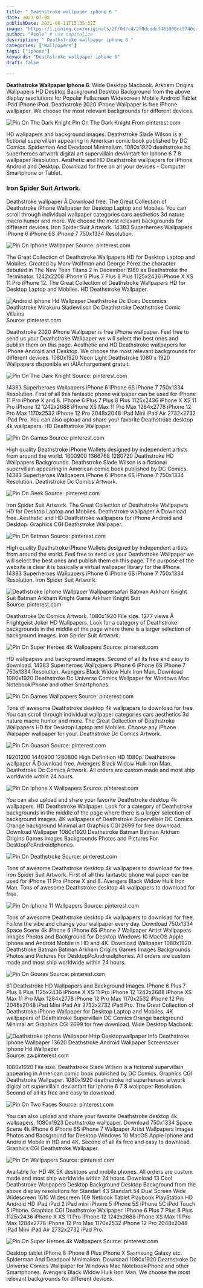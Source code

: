 ```yaml
---
title: " Deathstroke wallpaper iphone 6 "
date: 2021-07-08
publishDate: 2021-06-11T15:35:32Z
image: "https://i.pinimg.com/originals/2f/0d/cd/2f0dcddcf481000cc5740ca19762e401.jpg"
author: "Asole" # use capitalize
description: " Deathstroke wallpaper iphone 6 "
categories: ["Wallpapers"]
tags: ["iphone"]
keywords: "Deathstroke wallpaper iphone 6"
draft: false

---
```



**Deathstroke Wallpaper Iphone 6**. Wide Desktop Macbook. Arkham Origins Wallpapers HD Desktop Background Desktop Background from the above display resolutions for Popular Fullscreen Widescreen Mobile Android Tablet iPad iPhone iPod. Deathstroke 2020 iPhone Wallpaper is free iPhone wallpaper. We choose the most relevant backgrounds for different devices.

![Pin On The Dark Knight](https://i.pinimg.com/564x/a2/66/bf/a266bf547d46fe80dfa80d3a579f237f.jpg "Pin On The Dark Knight")
Pin On The Dark Knight From pinterest.com


HD wallpapers and background images. Deathstroke Slade Wilson is a fictional supervillain appearing in American comic book published by DC Comics. Spiderman And Deadpool Minimalism. 1080x1920 deathstroke hd superheroes artwork digital art supervillain deviantart for Iphone 6 7 8 wallpaper Resolution. Aesthetic and HD Deathstroke wallpapers for iPhone Android and Desktop. Download for free on all your devices - Computer Smartphone or Tablet.

### Iron Spider Suit Artwork.

Deathstroke wallpaper Â Download free. The Great Collection of Deathstroke iPhone Wallpaper for Desktop Laptop and Mobiles. You can scroll through individual wallpaper categories cars aesthetics 3d nature macro humor and more. We choose the most relevant backgrounds for different devices. Iron Spider Suit Artwork. 14383 Superheroes Wallpapers iPhone 6 iPhone 6S iPhone 7 750x1334 Resolution.


![Pin On Iphone Wallpaper](https://i.pinimg.com/originals/04/bb/41/04bb41fc703806df260dde058a107763.jpg "Pin On Iphone Wallpaper")
Source: pinterest.com

The Great Collection of Deathstroke Wallpapers HD for Desktop Laptop and Mobiles. Created by Marv Wolfman and George Pérez the character debuted in The New Teen Titans 2 in December 1980 as Deathstroke the Terminator. 1242x2208 iPhone 6 Plus 7 Plus 8 Plus 1125x2436 iPhone X XS 11 Pro iPhone 12. The Great Collection of Deathstroke Wallpapers HD for Desktop Laptop and Mobiles. HD Deathstroke Wallpaper.

![Android Iphone Hd Wallpaper Deathstroke Dc Dceu Dccomics Deathstroke Mirakuru Sladewilson Dc Deathstroke Deathstroke Comic Villains](https://i.pinimg.com/originals/73/43/f1/7343f13638dbccd847760c8de85413d3.jpg "Android Iphone Hd Wallpaper Deathstroke Dc Dceu Dccomics Deathstroke Mirakuru Sladewilson Dc Deathstroke Deathstroke Comic Villains")
Source: pinterest.com

Deathstroke 2020 iPhone Wallpaper is free iPhone wallpaper. Feel free to send us your Deathstroke Wallpaper we will select the best ones and publish them on this page. Aesthetic and HD Deathstroke wallpapers for iPhone Android and Desktop. We choose the most relevant backgrounds for different devices. 1080x1920 Neon Light Deathstroke 1080 x 1920 Wallpapers disponible en tÃlÃchargement gratuit.

![Pin On The Dark Knight](https://i.pinimg.com/564x/a2/66/bf/a266bf547d46fe80dfa80d3a579f237f.jpg "Pin On The Dark Knight")
Source: pinterest.com

14383 Superheroes Wallpapers iPhone 6 iPhone 6S iPhone 7 750x1334 Resolution. First of all this fantastic phone wallpaper can be used for iPhone 11 Pro iPhone X and 8. IPhone 6 Plus 7 Plus 8 Plus 1125x2436 iPhone X XS 11 Pro iPhone 12 1242x2688 iPhone XS Max 11 Pro Max 1284x2778 iPhone 12 Pro Max 1170x2532 iPhone 12 Pro 2048x2048 iPad Mini iPad Air 2732x2732 iPad Pro. You can also upload and share your favorite Deathstroke desktop 4k wallpapers. HD Deathstroke Wallpaper.

![Pin On Games](https://i.pinimg.com/originals/4c/d3/d8/4cd3d83d482cd64ee410b075d195d316.jpg "Pin On Games")
Source: pinterest.com

High quality Deathstroke iPhone Wallets designed by independent artists from around the world. 1600900 1366768 1280720 Deathstroke HD Wallpapers Backgrounds. Deathstroke Slade Wilson is a fictional supervillain appearing in American comic book published by DC Comics. 14383 Superheroes Wallpapers iPhone 6 iPhone 6S iPhone 7 750x1334 Resolution. Deathstroke Dc Comics Artwork.

![Pin On Geek](https://i.pinimg.com/474x/aa/5f/14/aa5f14e17e833911ea673e6e54b895da.jpg "Pin On Geek")
Source: pinterest.com

Iron Spider Suit Artwork. The Great Collection of Deathstroke Wallpapers HD for Desktop Laptop and Mobiles. Deathstroke wallpaper Â Download free. Aesthetic and HD Deathstroke wallpapers for iPhone Android and Desktop. Graphics CGI Deathstroke Wallpaper.

![Pin On Batman](https://i.pinimg.com/originals/34/37/b5/3437b5b139fd637d3b07a882e6a9e4a5.jpg "Pin On Batman")
Source: pinterest.com

High quality Deathstroke iPhone Wallets designed by independent artists from around the world. Feel free to send us your Deathstroke Wallpaper we will select the best ones and publish them on this page. The purpose of the website is clear it is basically a virtual wallpaper library for the iPhone. 14383 Superheroes Wallpapers iPhone 6 iPhone 6S iPhone 7 750x1334 Resolution. Iron Spider Suit Artwork.

![Deathstroke Iphone Wallpaper Wallpapersafari Batman Arkham Knight Suit Batman Arkham Knight Game Arkham Knight Suit](https://i.pinimg.com/originals/a4/a7/76/a4a77644e090b3d0b8accf75e4c64bb2.jpg "Deathstroke Iphone Wallpaper Wallpapersafari Batman Arkham Knight Suit Batman Arkham Knight Game Arkham Knight Suit")
Source: pinterest.com

Deathstroke Dc Comics Artwork. 1080x1920 File size. 1277 views Â Frightgeist Joker HD Wallpapers. Look for a category of Deathstroke backgrounds in the middle of the page where there is a larger selection of background images. Iron Spider Suit Artwork.

![Pin On Super Heroes 4k Wallpapers](https://i.pinimg.com/originals/88/9b/d7/889bd797a824f1db59d5e51bdea10faf.jpg "Pin On Super Heroes 4k Wallpapers")
Source: pinterest.com

HD wallpapers and background images. Second of all its free and easy to download. 14383 Superheroes Wallpapers iPhone 6 iPhone 6S iPhone 7 750x1334 Resolution. Avengers Black Widow Hulk Iron Man. Download 1080x1920 Deathstroke Dc Universe Comics Wallpaper for Windows Mac NotebookiPhone and other Smartphones.

![Pin On Games Wallpapers](https://i.pinimg.com/564x/6b/5d/78/6b5d78aa16f509b3f09aa8603e4663f6.jpg "Pin On Games Wallpapers")
Source: pinterest.com

Tons of awesome Deathstroke desktop 4k wallpapers to download for free. You can scroll through individual wallpaper categories cars aesthetics 3d nature macro humor and more. The Great Collection of Deathstroke Wallpapers HD for Desktop Laptop and Mobiles. Choose any iPhone Walpaper wallpaper for your. Deathstroke Dc Comics Artwork.

![Pin On Guason](https://i.pinimg.com/originals/06/7e/04/067e0443a2ba6cc8517c8fa08ff42bfe.jpg "Pin On Guason")
Source: pinterest.com

19201200 1440900 1280800 High Definition HD 1080p. Deathstroke wallpaper Â Download free. Avengers Black Widow Hulk Iron Man. Deathstroke Dc Comics Artwork. All orders are custom made and most ship worldwide within 24 hours.

![Pin On Iphone X Wallpapers](https://i.pinimg.com/originals/9c/89/52/9c89529ad06a9f750cd50dd002116071.jpg "Pin On Iphone X Wallpapers")
Source: pinterest.com

You can also upload and share your favorite Deathstroke desktop 4k wallpapers. HD Deathstroke Wallpaper. Look for a category of Deathstroke backgrounds in the middle of the page where there is a larger selection of background images. 4K wallpapers of Deathstroke Supervillain DC Comics Orange background Minimal art Graphics CGI 2699 for free download. Download Wallpaper 1080x1920 Deathstroke Batman Batman Arkham Origins Games Images Backgrounds Photos and Pictures For DesktopPcAndroidIphones.

![Pin On Deathstroke](https://i.pinimg.com/originals/7e/ef/1d/7eef1d3777e2d71753cadd38ed1d466d.jpg "Pin On Deathstroke")
Source: pinterest.com

Tons of awesome Deathstroke desktop 4k wallpapers to download for free. Iron Spider Suit Artwork. First of all this fantastic phone wallpaper can be used for iPhone 11 Pro iPhone X and 8. Avengers Black Widow Hulk Iron Man. Tons of awesome Deathstroke desktop 4k wallpapers to download for free.

![Pin On Iphone 11 Wallpapers](https://i.pinimg.com/originals/a6/d8/80/a6d880624c4e9092bca59b0b057178f5.jpg "Pin On Iphone 11 Wallpapers")
Source: pinterest.com

Tons of awesome Deathstroke desktop 4k wallpapers to download for free. Follow the vibe and change your wallpaper every day. Download 750x1334 Space Scene 4k iPhone 6 iPhone 6S iPhone 7 Wallpaper Artist Wallpapers Images Photos and Background for Desktop Windows 10 MacOS Apple Iphone and Android Mobile in HD and 4K. Download Wallpaper 1080x1920 Deathstroke Batman Batman Arkham Origins Games Images Backgrounds Photos and Pictures For DesktopPcAndroidIphones. All orders are custom made and most ship worldwide within 24 hours.

![Pin On Gourav](https://i.pinimg.com/originals/a4/f3/46/a4f346e21e722fcdd2f4e20cbc123222.jpg "Pin On Gourav")
Source: pinterest.com

61 Deathstroke HD Wallpapers and Background Images. IPhone 6 Plus 7 Plus 8 Plus 1125x2436 iPhone X XS 11 Pro iPhone 12 1242x2688 iPhone XS Max 11 Pro Max 1284x2778 iPhone 12 Pro Max 1170x2532 iPhone 12 Pro 2048x2048 iPad Mini iPad Air 2732x2732 iPad Pro. The Great Collection of Deathstroke iPhone Wallpaper for Desktop Laptop and Mobiles. 4K wallpapers of Deathstroke Supervillain DC Comics Orange background Minimal art Graphics CGI 2699 for free download. Wide Desktop Macbook.

![Deathstroke Iphone Wallpaper Http Desktopwallpaper Info Deathstroke Iphone Wallpaper 13620 Deathstroke Android Wallpaper Screensaver Iphone Hd Wallpaper](https://i.pinimg.com/originals/6f/f5/b7/6ff5b718ab4e87bcc7052ea4baf9ccb8.jpg "Deathstroke Iphone Wallpaper Http Desktopwallpaper Info Deathstroke Iphone Wallpaper 13620 Deathstroke Android Wallpaper Screensaver Iphone Hd Wallpaper")
Source: za.pinterest.com

1080x1920 File size. Deathstroke Slade Wilson is a fictional supervillain appearing in American comic book published by DC Comics. Graphics CGI Deathstroke Wallpaper. 1080x1920 deathstroke hd superheroes artwork digital art supervillain deviantart for Iphone 6 7 8 wallpaper Resolution. Second of all its free and easy to download.

![Pin On Two Faces](https://i.pinimg.com/originals/c2/3b/86/c23b8673a6ecb8fb5099c6da161efed2.png "Pin On Two Faces")
Source: pinterest.com

You can also upload and share your favorite Deathstroke desktop 4k wallpapers. 1080x1923 Deathstroke wallpaper. Download 750x1334 Space Scene 4k iPhone 6 iPhone 6S iPhone 7 Wallpaper Artist Wallpapers Images Photos and Background for Desktop Windows 10 MacOS Apple Iphone and Android Mobile in HD and 4K. Second of all its free and easy to download. Graphics CGI Deathstroke Wallpaper.

![Pin On Wallpapers](https://i.pinimg.com/originals/c3/4a/f8/c34af8e4509f8448c3d112de74f1ba5a.jpg "Pin On Wallpapers")
Source: pinterest.com

Available for HD 4K 5K desktops and mobile phones. All orders are custom made and most ship worldwide within 24 hours. Download 13 Cool Deathstroke Wallpapers Desktop Background Desktop Background from the above display resolutions for Standart 43 Standart 54 Dual Screen Wide Widescreen 1610 Widescreen 169 Netbook Tablet Playbook PlayStation HD Android HD iPad iPad 2 iPad mini iPhone 5 iPhone 5S iPhone 5C iPod Touch 5 iPhone. Graphics CGI Deathstroke Wallpaper. IPhone 6 Plus 7 Plus 8 Plus 1125x2436 iPhone X XS 11 Pro iPhone 12 1242x2688 iPhone XS Max 11 Pro Max 1284x2778 iPhone 12 Pro Max 1170x2532 iPhone 12 Pro 2048x2048 iPad Mini iPad Air 2732x2732 iPad Pro.

![Pin On Super Heroes 4k Wallpapers](https://i.pinimg.com/originals/2f/0d/cd/2f0dcddcf481000cc5740ca19762e401.jpg "Pin On Super Heroes 4k Wallpapers")
Source: pinterest.com

Desktop tablet iPhone 8 iPhone 8 Plus iPhone X Sasmsung Galaxy etc. Spiderman And Deadpool Minimalism. Download 1080x1920 Deathstroke Dc Universe Comics Wallpaper for Windows Mac NotebookiPhone and other Smartphones. Avengers Black Widow Hulk Iron Man. We choose the most relevant backgrounds for different devices.


